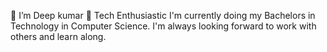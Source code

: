 









👋 I’m Deep kumar
👀 Tech Enthusiastic 
I'm currently doing my Bachelors in Technology in Computer Science. I'm always looking forward to work with others and learn along.
 

<!---
DeepkumarSingh/DeepkumarSingh is a ✨ special ✨ repository because its `README.md` (this file) appears on your GitHub profile.
You can click the Preview link to take a look at your changes.
--->
